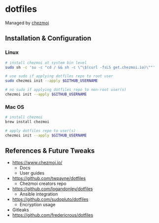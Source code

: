 # dotfiles

Managed by [chezmoi](https://www.chezmoi.io/)

## Installation & Configuration

### Linux
```sh
# install chezmoi at system bin level
sudo sh -c 'su -c "cd / && sh -c \"\$(curl -fsLS get.chezmoi.io)\""'

# use sudo if applying dotfiles repo to root user
sudo chezmoi init --apply $GITHUB_USERNAME

# no sudo if applying dotfiles repo to non-root user(s)
chezmoi init --apply $GITHUB_USERNAME

```

### Mac OS
```sh
# install chezmoi
brew install chezmoi

# apply dotfiles repo to user(s)
chezmoi init --apply $GITHUB_USERNAME


```


## References & Future Tweaks
- https://www.chezmoi.io/
	- Docs
	- User guides
- https://github.com/twpayne/dotfiles
	- Chezmoi creators repo
- https://github.com/logandonley/dotfiles
	- Ansible integration
- https://github.com/sudopluto/dotfiles
	- Encryption usage
- Gitleaks
- https://github.com/fredericrous/dotfiles


